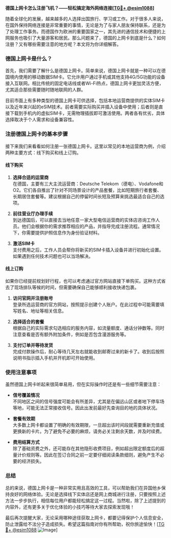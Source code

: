 **德国上网卡怎么注册飞机？——轻松搞定海外网络连接[[TG💪+ @esim1088](https://t.me/s/esim1088)]**

随着全球化的发展，越来越多的人选择出国旅行、学习或工作。对于很多人来说，在国外保持网络连接是非常重要的事情，无论是为了与家人朋友保持联系，还是为了处理工作事务。而德国作为欧洲的重要国家之一，其先进的通信技术和便捷的上网服务也吸引了大量游客和居民。那么问题来了，德国的上网卡到底是什么？如何注册？又有哪些需要注意的地方呢？本文将为你详细解答。

### 德国上网卡是什么？

首先，我们需要了解什么是德国上网卡。简单来说，德国上网卡就是一种可以在德国境内使用的移动数据SIM卡。它允许用户通过手机或其他支持4G/5G功能的设备接入互联网。相比传统的固定电话线或者Wi-Fi热点，德国上网卡更加灵活方便，尤其适合那些需要随时随地联网的人群。

目前市面上有多种类型的德国上网卡可供选择，包括本地运营商提供的实体SIM卡以及近年来兴起的eSIM技术。前者需要实际购买并插入设备中使用；后者则是直接下载到手机内的虚拟SIM卡，无需物理插拔即可激活使用。两者各有优劣，具体选择取决于个人需求和设备兼容性。

### 注册德国上网卡的基本步骤

接下来我们来看看如何注册一张德国上网卡。这里以常见的本地运营商为例，介绍两种主要方式：线下购买和线上订购。

#### 线下购买

1. **选择合适的运营商**  
   在德国，主要有三大主流运营商：Deutsche Telekom（德电）、Vodafone和O2。它们各自推出了针对不同场景设计的产品套餐，比如短期旅行者套餐、长期居住套餐等。建议根据自己的停留时间长短及预算来挑选最适合自己的选项。

2. **前往营业厅办理手续**  
   到达德国后，可以直接去当地任意一家大型电信运营商的实体店咨询工作人员。他们会根据你的需求推荐相应的产品，并指导完成注册流程。通常情况下，你需要提供护照信息作为身份验证材料。

3. **激活SIM卡**  
   支付费用之后，工作人员会帮你将新买的SIM卡插入设备并进行初始化设置。如果遇到任何技术问题也可以当场解决。

#### 线上订购

如果你已经提前规划好行程，也可以考虑通过官方网站直接下单购买。这种方式省去了现场排队等候的时间，但需要确保自己能够顺利接收快递包裹。

1. **访问官网并注册账号**  
   登录所选运营商的官方网站，按照提示创建个人账户。在此过程中可能需要填写姓名、地址等相关信息。

2. **选择适合的套餐**  
   根据自己的实际需求勾选相应的服务内容，如流量额度、通话分钟数等。同时注意查看是否有额外附加条件，例如是否包含漫游服务等。

3. **支付订单并等待发货**  
   完成付款操作后，耐心等待几天左右就能收到邮寄过来的新卡了。收到后按照说明书指示插入手机并开机即可开始使用。

### 使用注意事项

虽然德国上网卡听起来很简单易用，但在实际操作时还是有一些细节需要注意：

- **信号覆盖情况**  
  不同地区之间的信号强度可能会有所差异，尤其是在偏远山区或者地下停车场等地，可能无法正常接收信号。因此出发前最好先查询目的地的具体状况。

- **套餐有效期**  
  大多数上网卡都设置了明确的有效期限，一旦超出该时间段就需要重新充值或更换新的卡片。为了避免不必要的麻烦，请务必关注剩余天数，并及时续费。

- **费用结算方式**  
  除了基础资费之外，还可能存在其他隐形收费项目，例如超出限定额度后的超量计价规则等。因此在签订合同之前一定要仔细阅读条款细则，避免产生不必要的经济损失。

### 总结

总的来说，德国上网卡是一种非常实用且高效的工具，可以帮助我们在异国他乡保持良好的网络体验。无论是选择线下实体店还是网上商城进行注册，只要按照上述方法一步步执行，相信每位用户都能轻松搞定这一过程。当然啦，除了上述提到的内容外，还有更多关于优化体验的小技巧等待大家去探索发现哦！

最后再次提醒大家，无论采用哪种途径获取上网卡，都要记得保护个人信息安全，防止泄露给不法分子造成损失。希望这篇指南对你有所帮助，祝你旅途愉快！[[TG💪+ @esim1088](https://t.me/s/esim1088) ![Image](https://i.postimg.cc/4NQfJmqS/Snipaste-2025-05-13-00-14-12.png)]
